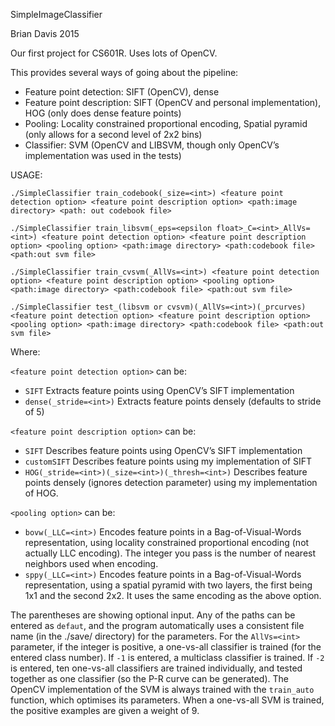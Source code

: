 SimpleImageClassifier

Brian Davis
2015

Our first project for CS601R. Uses lots of OpenCV.

This provides several ways of going about the pipeline:
* Feature point detection: SIFT (OpenCV), dense
* Feature point description: SIFT (OpenCV and personal implementation), HOG (only does dense feature points)
* Pooling: Locality constrained proportional encoding, Spatial pyramid (only allows for a second level of 2x2 bins)
* Classifier: SVM (OpenCV and LIBSVM, though only OpenCV’s implementation was used in the tests)

USAGE:

`./SimpleClassifier train_codebook(_size=<int>) <feature point detection option> <feature point description option> <path:image directory> <path: out codebook file>`

`./SimpleClassifier train_libsvm(_eps=<epsilon float>_C=<int>_AllVs=<int>) <feature point detection option> <feature point description option> <pooling option> <path:image directory> <path:codebook file> <path:out svm file>`

`./SimpleClassifier train_cvsvm(_AllVs=<int>) <feature point detection option> <feature point description option> <pooling option> <path:image directory> <path:codebook file> <path:out svm file>`

`./SimpleClassifier test_(libsvm or cvsvm)(_AllVs=<int>)(_prcurves) <feature point detection option> <feature point description option> <pooling option> <path:image directory> <path:codebook file> <path:out svm file>`

Where:

`<feature point detection option>` can be:
* `SIFT`			Extracts feature points using OpenCV’s SIFT implementation
* `dense(_stride=<int>)`	Extracts feature points densely (defaults to stride of 5)

`<feature point description option>` can be:
* `SIFT`				Describes feature points using OpenCV’s SIFT implementation
* `customSIFT`			Describes feature points using my implementation of SIFT
* `HOG(_stride=<int>)(_size=<int>)(_thresh=<int>)`	Describes feature points densely (ignores detection parameter) using my implementation of HOG.

`<pooling option>` can be:
* `bovw(_LLC=<int>)`		Encodes feature points in a Bag-of-Visual-Words representation, using 
locality constrained proportional encoding (not actually LLC encoding). The integer you pass is the number of nearest neighbors used when encoding.
* `sppy(_LLC=<int>)`		Encodes feature points in a Bag-of-Visual-Words representation, using a spatial pyramid with two layers, the first being 1x1 and the second 2x2. It uses the same encoding as the above option.

The parentheses are showing optional input. Any of the paths can be entered as `defaut`, and the program automatically uses a consistent file name (in the ./save/ directory) for the parameters. For the `AllVs=<int>` parameter, if the integer is positive, a one-vs-all classifier is trained (for the entered class number). If `-1` is entered, a multiclass classifier is trained. If `-2` is entered, ten one-vs-all classifiers are trained individually, and tested together as one classifier (so the P-R curve can be generated). The OpenCV implementation of the SVM is always trained with the `train_auto` function, which optimises its parameters. When a one-vs-all SVM is trained, the positive examples are given a weight of 9.
